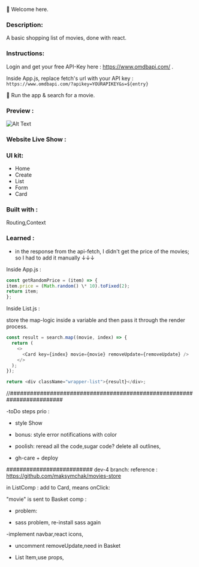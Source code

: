 👋 Welcome here.

### Description:

A basic shopping list of movies, done with react.

### Instructions:

Login and get your free API-Key here : https://www.omdbapi.com/ .

Inside App.js, replace fetch's url with your API key : `https://www.omdbapi.com/?apikey=YOURAPIKEY&s=${entry}`

🚀 Run the app & search for a movie.

### Preview :

![Alt Text](https://media.giphy.com/media/jFCtsjeryRg0cv8jTp/giphy.gif)

### Website Live Show :

### UI kit:

- Home
- Create
- List
- Form
- Card

### Built with :

Routing,Context

### Learned :

- in the response from the api-fetch, I didn't get the price of the movies; so I had to add it manually ↓↓↓

Inside App.js :

```js
const getRandomPrice = (item) => {
item.price = (Math.random() \* 10).toFixed(2);
return item;
};
```

Inside List.js :

store the map-logic inside a variable and then pass it through the render process.

```js
const result = search.map((movie, index) => {
  return (
    <>
      <Card key={index} movie={movie} removeUpdate={removeUpdate} />
    </>
  );
});

return <div className="wrapper-list">{result}</div>;
```

//########################################################################

-toDo steps prio :

- style Show

- bonus: style error notifications with color

- poolish: reread all the code,sugar code? delete all outlines,
- gh-care + deploy

##########################
dev-4 branch:
reference : https://github.com/maksymchak/movies-store

in ListComp : add to Card, means onClick:

"movie" is sent to Basket comp :

- problem:

- sass problem, re-install sass again

-implement navbar,react icons,

- uncomment removeUpdate,need in Basket

- List Item,use props,
